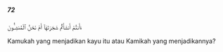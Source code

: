 ##### 72

<span class="ayah">ءَأَنتُمْ أَنشَأْتُمْ شَجَرَتَهَآ أَمْ نَحْنُ ٱلْمُنشِـُٔونَ</span>

<span class="ayah_translation">Kamukah yang menjadikan kayu itu atau Kamikah yang menjadikannya?</span>
